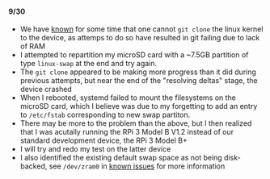 
#### 9/30

* We have [known](known_issues.html) for some time that one cannot `git clone` the linux kernel to the device, as attemps to do so have resulted in git failing due to lack of RAM
* I attempted to repartition my microSD card with a ~7.5GB partition of type `linux-swap` at the end and try again.
* The `git clone` appeared to be making more progress than it did during previous attempts, but near the end of the "resolving deltas" stage, the device crashed
* When I rebooted, systemd failed to mount the filesystems on the microSD card, which I believe was due to my forgetting to add an entry to `/etc/fstab` corresponding to new swap partiton.
* There may be more to the problem than the above, but I then realized that I was acutally running the RPi 3 Model B V1.2 instead of our standard development device, the RPi 3 Model B+
* I will try and redo my test on the latter device
* I also identified the existing default swap space as not being disk-backed, see `/dev/zram0` in [known issues](known_issues.html) for more information
